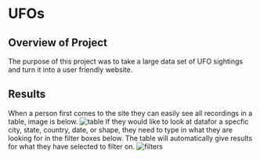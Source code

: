 # UFOs
## Overview of Project
The purpose of this project was to take a large data set of UFO sightings and turn it into a user friendly website.

## Results
When a person first comes to the site they can easily see all recordings in a table, image is below.
![table](https://github.com/tori-taylor/UFOs/blob/main/images/tables.PNG)
If they would like to look at datafor a specfic city, state, country, date, or shape, they need to type in what they are looking for in the filter boxes below. The table will automatically give results for what they have selected to filter on.
![filters](https://github.com/tori-taylor/UFOs/blob/main/images/filters.PNG)
